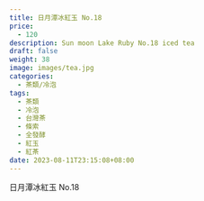 ```yaml
---
title: 日月潭冰紅玉 No.18
price:
  - 120
description: Sun moon Lake Ruby No.18 iced tea
draft: false
weight: 38
image: images/tea.jpg
categories:
  - 茶類/冷泡
tags:
  - 茶類
  - 冷泡
  - 台灣茶
  - 條索
  - 全發酵
  - 紅玉
  - 紅茶
date: 2023-08-11T23:15:08+08:00
---
```


 日月潭冰紅玉 No.18
